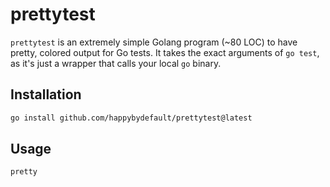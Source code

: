 # prettytest

`prettytest` is an extremely simple Golang program (~80 LOC) to have pretty, colored output for Go tests.
It takes the exact arguments of `go test`, as it's just a wrapper that calls your local `go` binary. 

## Installation

```sh
go install github.com/happybydefault/prettytest@latest
```

## Usage

```sh
pretty
```
